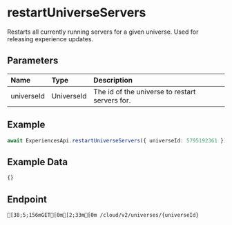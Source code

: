 
# restartUniverseServers
Restarts all currently running servers for a given universe. Used for releasing experience updates.


## Parameters
| Name       | Type       | Description                                    |
| :--------- | :--------- | :--------------------------------------------- |
| universeId | UniverseId | The id of the universe to restart servers for. |



## Example
```ts copy showLineNumbers
await ExperiencesApi.restartUniverseServers({ universeId: 5795192361 }); 
```


## Example Data
```ts copy showLineNumbers
{} 
```


## Endpoint
```ansi
[38;5;156mGET[0m[2;33m[0m /cloud/v2/universes/{universeId}
```
  
